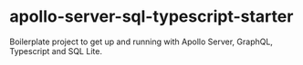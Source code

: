 # apollo-server-sql-typescript-starter
Boilerplate project to get up and running with Apollo Server, GraphQL, Typescript and SQL Lite.
